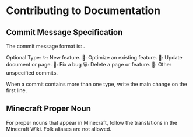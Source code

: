 # Contributing to Documentation

## Commit Message Specification

The commit message format is: <Type> <Message>.

Optional Type:
✨: New feature.
🚀: Optimize an existing feature.
📝: Update document or page.
🐛: Fix a bug
🗑️: Delete a page or feature.
🔮: Other unspecified commits.

When a commit contains more than one type, write the main change on the first line.

## Minecraft Proper Noun

For proper nouns that appear in Minecraft, follow the translations in the Minecraft Wiki. Folk aliases are not allowed.